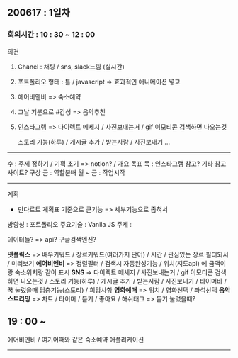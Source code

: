 ## 200617 : 1일차

### 회의시간 : 10 : 30 ~ 12 : 00

의견

1. Chanel : 채팅 / sns, slack느낌 (실시간)

2. 포트폴리오 형태 : 틀 / javascript => 효과적인 애니메이션 넣고 

3. 에어비엔비 => 숙소예약

4. 그날 기분으로 #감성 => 음악추천

5. 인스타그램 => 다이렉트 메세지 / 사진보내는거 / gif 이모티콘 검색하면 나오는것 

   스토리 기능(하루) / 게시글 추가 / 받는사람 / 사진보내기 ...

---

수 : 주제 정하기 / 기획 초기 => notion? / 개요 목표
목 : 인스타그램 참고? 기타 참고사이트? 구상
금 : 역할분배
월 ~ 금 : 작업시작

---

계획

- 만다르트 계획표 기준으로 큰기능 => 세부기능으로 좁혀서 

방향성 : 포트폴리오
주요기술 : Vanila JS
주제 : 

데이터들? => api? 구글검색엔진?

**넷플릭스** => 배우키워드 / 장르키워드(여러가지 단어) / 시간 / 관심있는 장르 필터되서 / 미리보기
**에어비엔비** => 정렬필터 / 검색시 자동완성기능 / 위치(지도api) 에 금액이랑 숙소위치랑 같이 표시
**SNS** => 다이렉트 메세지 / 사진보내는거 / gif 이모티콘 검색하면 나오는것 / 스토리 기능(하루) / 게시글 추가 / 받는사람 / 사진보내기 / 타이머바 / 꾹 눌렀을때 멈춤기능(스토리) / 희망사항
**영화예매** => 위치 / 영화선택 / 좌석선택 
**음악스트리밍** => 차트 / 타이머 / 듣기 / 좋아요 / 해쉬태그 => 듣기 눌렀을때?



## 19 : 00 ~

에어비엔비 / 여기어때와 같은 숙소예약 애플리케이션



---

